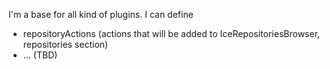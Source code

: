 I'm a base for all kind of plugins. I can define - repositoryActions (actions that will be added to IceRepositoriesBrowser, repositories section)- ... (TBD)